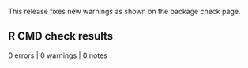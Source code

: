 
This release fixes new warnings as shown on the package check page.

## R CMD check results

0 errors | 0 warnings | 0 notes
